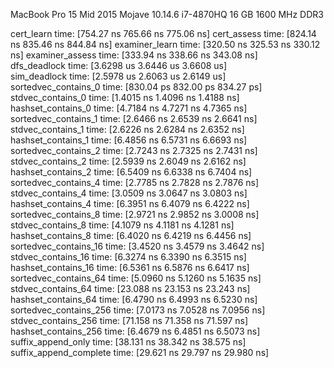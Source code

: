 MacBook Pro 15 Mid 2015
Mojave 10.14.6
i7-4870HQ
16 GB 1600 MHz DDR3

cert_learn              time:   [754.27 ns 765.66 ns 775.06 ns] 
cert_assess             time:   [824.14 ns 835.46 ns 844.84 ns]
examiner_learn          time:   [320.50 ns 325.53 ns 330.12 ns] 
examiner_assess         time:   [333.94 ns 338.66 ns 343.08 ns]    
dfs_deadlock            time:   [3.6298 us 3.6446 us 3.6608 us]                          
sim_deadlock            time:   [2.5978 us 2.6063 us 2.6149 us]  
sortedvec_contains_0    time:   [830.04 ps 832.00 ps 834.27 ps]                                  
stdvec_contains_0       time:   [1.4015 ns 1.4096 ns 1.4188 ns]                               
hashset_contains_0      time:   [4.7184 ns 4.7271 ns 4.7365 ns]                                
sortedvec_contains_1    time:   [2.6466 ns 2.6539 ns 2.6641 ns]                                  
stdvec_contains_1       time:   [2.6226 ns 2.6284 ns 2.6352 ns]                               
hashset_contains_1      time:   [6.4856 ns 6.5731 ns 6.6693 ns]                                
sortedvec_contains_2    time:   [2.7243 ns 2.7325 ns 2.7431 ns]                                  
stdvec_contains_2       time:   [2.5939 ns 2.6049 ns 2.6162 ns]                               
hashset_contains_2      time:   [6.5409 ns 6.6338 ns 6.7404 ns]                                
sortedvec_contains_4    time:   [2.7785 ns 2.7828 ns 2.7876 ns]                                  
stdvec_contains_4       time:   [3.0509 ns 3.0647 ns 3.0803 ns]                               
hashset_contains_4      time:   [6.3951 ns 6.4079 ns 6.4222 ns]                                
sortedvec_contains_8    time:   [2.9721 ns 2.9852 ns 3.0008 ns]                                  
stdvec_contains_8       time:   [4.1079 ns 4.1181 ns 4.1281 ns]                               
hashset_contains_8      time:   [6.4020 ns 6.4219 ns 6.4456 ns]                                
sortedvec_contains_16   time:   [3.4520 ns 3.4579 ns 3.4642 ns]                                   
stdvec_contains_16      time:   [6.3274 ns 6.3390 ns 6.3515 ns]                                
hashset_contains_16     time:   [6.5361 ns 6.5876 ns 6.6417 ns]                                 
sortedvec_contains_64   time:   [5.0960 ns 5.1260 ns 5.1635 ns]                                   
stdvec_contains_64      time:   [23.088 ns 23.153 ns 23.243 ns]                                
hashset_contains_64     time:   [6.4790 ns 6.4993 ns 6.5230 ns]                                 
sortedvec_contains_256  time:   [7.0173 ns 7.0528 ns 7.0956 ns]                                    
stdvec_contains_256     time:   [71.158 ns 71.358 ns 71.597 ns]                                
hashset_contains_256    time:   [6.4679 ns 6.4851 ns 6.5073 ns]               
suffix_append_only      time:   [38.131 ns 38.342 ns 38.575 ns]                                
suffix_append_complete  time:   [29.621 ns 29.797 ns 29.980 ns] 